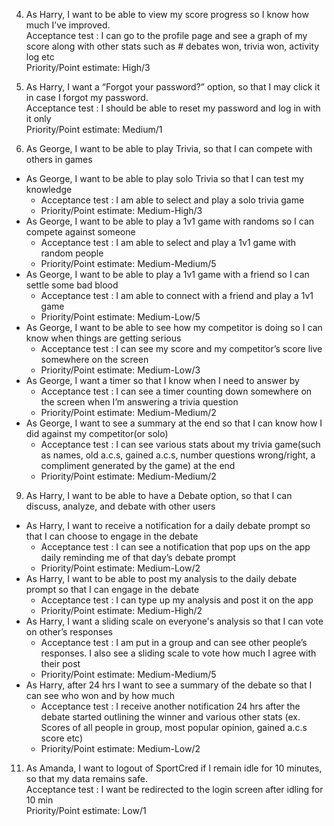 4. As Harry, I want to be able to view my score progress so I know how much I’ve improved.  
Acceptance test : I can go to the profile page and see a graph of my score along with other stats such as # debates won, trivia won, activity log etc  
Priority/Point estimate:  High/3

6. As Harry, I want a “Forgot your password?” option, so that I may click it in case I forgot my password.  
Acceptance test :  I should be able to reset my password and log in with it only  
Priority/Point estimate: Medium/1

8. As George, I want to be able to play Trivia, so that I can compete with others in games  
  * As George, I want to be able to play solo Trivia so that I can test my knowledge
    * Acceptance test : I am able to select and play a solo trivia game
    * Priority/Point estimate:  Medium-High/3
  * As George, I want to be able to play a 1v1 game with randoms so I can compete against someone
    * Acceptance test : I am able to select and play a 1v1 game with random people
    * Priority/Point estimate:  Medium-Medium/5
  * As George, I want to be able to play a 1v1 game with a friend so I can settle some bad blood
    * Acceptance test : I am able to connect with a friend and play a 1v1 game 
    * Priority/Point estimate:  Medium-Low/5
  * As George, I want to be able to see how my competitor is doing so I can know when things are getting serious
    * Acceptance test : I can see my score and my competitor’s score live somewhere on the screen
    * Priority/Point estimate:  Medium-Low/3
  * As George, I want a timer so that I know when I need to answer by
    * Acceptance test : I can see a timer counting down somewhere on the screen when I’m answering a trivia question
    * Priority/Point estimate:  Medium-Medium/2
  * As George, I want to see a summary at the end so that I can know how I did against my competitor(or solo)
    * Acceptance test : I can see various stats about my trivia game(such as names, old a.c.s, gained a.c.s, number questions wrong/right, a compliment generated by the game) at the end 
    * Priority/Point estimate:  Medium-Medium/2

9. As Harry, I want to be able to have a Debate option, so that I can discuss, analyze, and debate with other users  
  * As Harry, I want to receive a notification for a daily debate prompt so that I can choose to engage in the debate
    * Acceptance test : I can see a notification that pop ups on the app daily reminding me of that day’s debate prompt
    * Priority/Point estimate:  Medium-Low/2
  * As Harry, I want to be able to post my analysis to the daily debate prompt so that I can engage in the debate
    * Acceptance test : I can type up my analysis and post it on the app
    * Priority/Point estimate:  Medium-High/2
  * As Harry, I want a sliding scale on everyone's analysis so that I can vote on other’s responses
    * Acceptance test : I am put in a group and can see other people’s responses. I also see a sliding scale to vote how much I agree with their post
    * Priority/Point estimate:  Medium-Medium/5
  * As Harry, after 24 hrs I want to see a summary of the debate so that I can see who won and by how much
    * Acceptance test : I receive another notification 24 hrs after the debate started outlining the winner and various other stats (ex. Scores of all people in group, most popular opinion, gained a.c.s score etc)
    * Priority/Point estimate:  Medium-Low/2

11. As Amanda, I want to logout of SportCred if I remain idle for 10 minutes, so that my data remains safe.  
Acceptance test : I want be redirected to the login screen after idling for 10 min  
Priority/Point estimate:  Low/1
